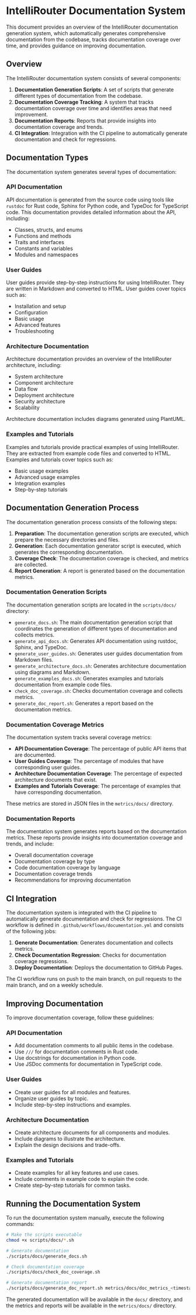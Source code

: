 # IntelliRouter Documentation System

This document provides an overview of the IntelliRouter documentation generation system, which automatically generates comprehensive documentation from the codebase, tracks documentation coverage over time, and provides guidance on improving documentation.

## Overview

The IntelliRouter documentation system consists of several components:

1. **Documentation Generation Scripts**: A set of scripts that generate different types of documentation from the codebase.
2. **Documentation Coverage Tracking**: A system that tracks documentation coverage over time and identifies areas that need improvement.
3. **Documentation Reports**: Reports that provide insights into documentation coverage and trends.
4. **CI Integration**: Integration with the CI pipeline to automatically generate documentation and check for regressions.

## Documentation Types

The documentation system generates several types of documentation:

### API Documentation

API documentation is generated from the source code using tools like `rustdoc` for Rust code, Sphinx for Python code, and TypeDoc for TypeScript code. This documentation provides detailed information about the API, including:

- Classes, structs, and enums
- Functions and methods
- Traits and interfaces
- Constants and variables
- Modules and namespaces

### User Guides

User guides provide step-by-step instructions for using IntelliRouter. They are written in Markdown and converted to HTML. User guides cover topics such as:

- Installation and setup
- Configuration
- Basic usage
- Advanced features
- Troubleshooting

### Architecture Documentation

Architecture documentation provides an overview of the IntelliRouter architecture, including:

- System architecture
- Component architecture
- Data flow
- Deployment architecture
- Security architecture
- Scalability

Architecture documentation includes diagrams generated using PlantUML.

### Examples and Tutorials

Examples and tutorials provide practical examples of using IntelliRouter. They are extracted from example code files and converted to HTML. Examples and tutorials cover topics such as:

- Basic usage examples
- Advanced usage examples
- Integration examples
- Step-by-step tutorials

## Documentation Generation Process

The documentation generation process consists of the following steps:

1. **Preparation**: The documentation generation scripts are executed, which prepare the necessary directories and files.
2. **Generation**: Each documentation generator script is executed, which generates the corresponding documentation.
3. **Coverage Check**: The documentation coverage is checked, and metrics are collected.
4. **Report Generation**: A report is generated based on the documentation metrics.

### Documentation Generation Scripts

The documentation generation scripts are located in the `scripts/docs/` directory:

- `generate_docs.sh`: The main documentation generation script that coordinates the generation of different types of documentation and collects metrics.
- `generate_api_docs.sh`: Generates API documentation using rustdoc, Sphinx, and TypeDoc.
- `generate_user_guides.sh`: Generates user guides documentation from Markdown files.
- `generate_architecture_docs.sh`: Generates architecture documentation using diagrams and Markdown.
- `generate_examples_docs.sh`: Generates examples and tutorials documentation from example code files.
- `check_doc_coverage.sh`: Checks documentation coverage and collects metrics.
- `generate_doc_report.sh`: Generates a report based on the documentation metrics.

### Documentation Coverage Metrics

The documentation system tracks several coverage metrics:

- **API Documentation Coverage**: The percentage of public API items that are documented.
- **User Guides Coverage**: The percentage of modules that have corresponding user guides.
- **Architecture Documentation Coverage**: The percentage of expected architecture documents that exist.
- **Examples and Tutorials Coverage**: The percentage of examples that have corresponding documentation.

These metrics are stored in JSON files in the `metrics/docs/` directory.

### Documentation Reports

The documentation system generates reports based on the documentation metrics. These reports provide insights into documentation coverage and trends, and include:

- Overall documentation coverage
- Documentation coverage by type
- Code documentation coverage by language
- Documentation coverage trends
- Recommendations for improving documentation

## CI Integration

The documentation system is integrated with the CI pipeline to automatically generate documentation and check for regressions. The CI workflow is defined in `.github/workflows/documentation.yml` and consists of the following jobs:

1. **Generate Documentation**: Generates documentation and collects metrics.
2. **Check Documentation Regression**: Checks for documentation coverage regressions.
3. **Deploy Documentation**: Deploys the documentation to GitHub Pages.

The CI workflow runs on push to the main branch, on pull requests to the main branch, and on a weekly schedule.

## Improving Documentation

To improve documentation coverage, follow these guidelines:

### API Documentation

- Add documentation comments to all public items in the codebase.
- Use `///` for documentation comments in Rust code.
- Use docstrings for documentation in Python code.
- Use JSDoc comments for documentation in TypeScript code.

### User Guides

- Create user guides for all modules and features.
- Organize user guides by topic.
- Include step-by-step instructions and examples.

### Architecture Documentation

- Create architecture documents for all components and modules.
- Include diagrams to illustrate the architecture.
- Explain the design decisions and trade-offs.

### Examples and Tutorials

- Create examples for all key features and use cases.
- Include comments in example code to explain the code.
- Create step-by-step tutorials for common tasks.

## Running the Documentation System

To run the documentation system manually, execute the following commands:

```bash
# Make the scripts executable
chmod +x scripts/docs/*.sh

# Generate documentation
./scripts/docs/generate_docs.sh

# Check documentation coverage
./scripts/docs/check_doc_coverage.sh

# Generate documentation report
./scripts/docs/generate_doc_report.sh metrics/docs/doc_metrics_<timestamp>.json
```

The generated documentation will be available in the `docs/` directory, and the metrics and reports will be available in the `metrics/docs/` directory.